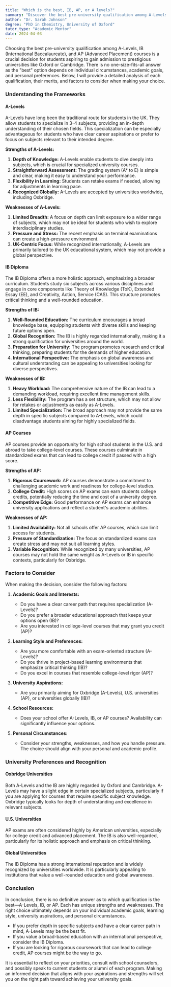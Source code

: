 ```yaml
---
title: "Which is the best, IB, AP, or A levels?"
summary: "Discover the best pre-university qualification among A-Levels, IB, and AP based on your goals, preferences, and university aspirations."
author: "Dr. Sarah Johnson"
degree: "PhD in Chemistry, University of Oxford"
tutor_type: "Academic Mentor"
date: 2024-04-03
---
```


Choosing the best pre-university qualification among A-Levels, IB (International Baccalaureate), and AP (Advanced Placement) courses is a crucial decision for students aspiring to gain admission to prestigious universities like Oxford or Cambridge. There is no one-size-fits-all answer as the "best" option depends on individual circumstances, academic goals, and personal preferences. Below, I will provide a detailed analysis of each qualification, their merits, and factors to consider when making your choice.

### Understanding the Frameworks

#### A-Levels

A-Levels have long been the traditional route for students in the UK. They allow students to specialize in 3-4 subjects, providing an in-depth understanding of their chosen fields. This specialization can be especially advantageous for students who have clear career aspirations or prefer to focus on subjects relevant to their intended degree.

**Strengths of A-Levels:**
1. **Depth of Knowledge:** A-Levels enable students to dive deeply into subjects, which is crucial for specialized university courses.
2. **Straightforward Assessment:** The grading system (A* to E) is simple and clear, making it easy to understand your performance.
3. **Flexibility in Learning:** Students can retake exams if needed, allowing for adjustments in learning pace.
4. **Recognized Globally:** A-Levels are accepted by universities worldwide, including Oxbridge.

**Weaknesses of A-Levels:**
1. **Limited Breadth:** A focus on depth can limit exposure to a wider range of subjects, which may not be ideal for students who wish to explore interdisciplinary studies.
2. **Pressure and Stress:** The recent emphasis on terminal examinations can create a high-pressure environment.
3. **UK-Centric Focus:** While recognized internationally, A-Levels are primarily tailored to the UK educational system, which may not provide a global perspective.

#### IB Diploma

The IB Diploma offers a more holistic approach, emphasizing a broader curriculum. Students study six subjects across various disciplines and engage in core components like Theory of Knowledge (ToK), Extended Essay (EE), and Creativity, Action, Service (CAS). This structure promotes critical thinking and a well-rounded education.

**Strengths of IB:**
1. **Well-Rounded Education:** The curriculum encourages a broad knowledge base, equipping students with diverse skills and keeping future options open.
2. **Global Recognition:** The IB is highly regarded internationally, making it a strong qualification for universities around the world.
3. **Preparation for University:** The program promotes research and critical thinking, preparing students for the demands of higher education.
4. **International Perspective:** The emphasis on global awareness and cultural understanding can be appealing to universities looking for diverse perspectives.

**Weaknesses of IB:**
1. **Heavy Workload:** The comprehensive nature of the IB can lead to a demanding workload, requiring excellent time management skills.
2. **Less Flexibility:** The program has a set structure, which may not allow for retakes or adjustments as easily as A-Levels.
3. **Limited Specialization:** The broad approach may not provide the same depth in specific subjects compared to A-Levels, which could disadvantage students aiming for highly specialized fields.

#### AP Courses

AP courses provide an opportunity for high school students in the U.S. and abroad to take college-level courses. These courses culminate in standardized exams that can lead to college credit if passed with a high score.

**Strengths of AP:**
1. **Rigorous Coursework:** AP courses demonstrate a commitment to challenging academic work and readiness for college-level studies.
2. **College Credit:** High scores on AP exams can earn students college credits, potentially reducing the time and cost of a university degree.
3. **Competitive Edge:** Good performance on AP exams can enhance university applications and reflect a student's academic abilities.

**Weaknesses of AP:**
1. **Limited Availability:** Not all schools offer AP courses, which can limit access for students.
2. **Pressure of Standardization:** The focus on standardized exams can create stress and may not suit all learning styles.
3. **Variable Recognition:** While recognized by many universities, AP courses may not hold the same weight as A-Levels or IB in specific contexts, particularly for Oxbridge.

### Factors to Consider

When making the decision, consider the following factors:

1. **Academic Goals and Interests:**
   - Do you have a clear career path that requires specialization (A-Levels)?
   - Do you prefer a broader educational approach that keeps your options open (IB)?
   - Are you interested in college-level courses that may grant you credit (AP)?

2. **Learning Style and Preferences:**
   - Are you more comfortable with an exam-oriented structure (A-Levels)?
   - Do you thrive in project-based learning environments that emphasize critical thinking (IB)?
   - Do you excel in courses that resemble college-level rigor (AP)?

3. **University Aspirations:**
   - Are you primarily aiming for Oxbridge (A-Levels), U.S. universities (AP), or universities globally (IB)?

4. **School Resources:**
   - Does your school offer A-Levels, IB, or AP courses? Availability can significantly influence your options.

5. **Personal Circumstances:**
   - Consider your strengths, weaknesses, and how you handle pressure. The choice should align with your personal and academic profile.

### University Preferences and Recognition

#### Oxbridge Universities

Both A-Levels and the IB are highly regarded by Oxford and Cambridge. A-Levels may have a slight edge in certain specialized subjects, particularly if you are applying for courses that require specific subject knowledge. Oxbridge typically looks for depth of understanding and excellence in relevant subjects.

#### U.S. Universities

AP exams are often considered highly by American universities, especially for college credit and advanced placement. The IB is also well-regarded, particularly for its holistic approach and emphasis on critical thinking.

#### Global Universities

The IB Diploma has a strong international reputation and is widely recognized by universities worldwide. It is particularly appealing to institutions that value a well-rounded education and global awareness.

### Conclusion

In conclusion, there is no definitive answer as to which qualification is the best—A-Levels, IB, or AP. Each has unique strengths and weaknesses. The right choice ultimately depends on your individual academic goals, learning style, university aspirations, and personal circumstances. 

- If you prefer depth in specific subjects and have a clear career path in mind, A-Levels may be the best fit.
- If you value a broad-based education with an international perspective, consider the IB Diploma.
- If you are looking for rigorous coursework that can lead to college credit, AP courses might be the way to go.

It is essential to reflect on your priorities, consult with school counselors, and possibly speak to current students or alumni of each program. Making an informed decision that aligns with your aspirations and strengths will set you on the right path toward achieving your university goals.
    